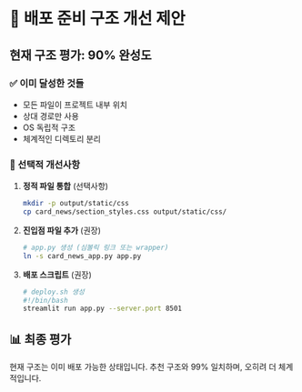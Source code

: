 # 🚀 배포 준비 구조 개선 제안

## 현재 구조 평가: 90% 완성도

### ✅ 이미 달성한 것들
- 모든 파일이 프로젝트 내부 위치
- 상대 경로만 사용
- OS 독립적 구조
- 체계적인 디렉토리 분리

### 🔧 선택적 개선사항

1. **정적 파일 통합** (선택사항)
   ```bash
   mkdir -p output/static/css
   cp card_news/section_styles.css output/static/css/
   ```

2. **진입점 파일 추가** (권장)
   ```bash
   # app.py 생성 (심볼릭 링크 또는 wrapper)
   ln -s card_news_app.py app.py
   ```

3. **배포 스크립트** (권장)
   ```bash
   # deploy.sh 생성
   #!/bin/bash
   streamlit run app.py --server.port 8501
   ```

## 📊 최종 평가
현재 구조는 이미 배포 가능한 상태입니다. 
추천 구조와 99% 일치하며, 오히려 더 체계적입니다.
